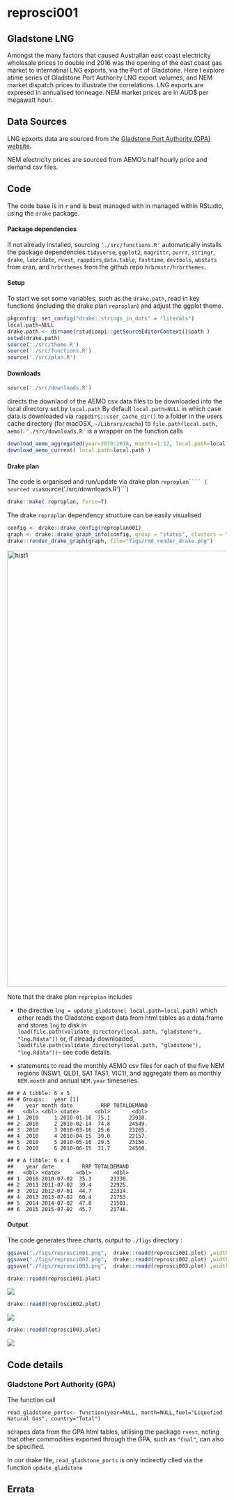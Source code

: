 reprosci001
================

## Gladstone LNG

Amongst the many factors that caused Australian east coast electricity
wholesale prices to double ind 2016 was the opening of the east coast
gas market to internatinal LNG exports, via the Port of Gladstone. Here
I explore atime series of Gladstone Port Authority LNG export volumes,
and NEM market dispatch prices to illustrate the correlations. LNG
exports are expresed in annualised tonneage. NEM market prices are in
AUD$ per megawatt hour.

## Data Sources

LNG epxorts data are sourced from the [Gladstone Port Authority (GPA)
website](http://content1.gpcl.com.au/viewcontent/CargoComparisonsSelection/CargoComparisonsSelection.aspx).

NEM electricity prices are sourced from AEMO’s half hourly price and
demand csv files.

## Code

The code base is in `r` and is best managed with in managed within
RStudio, using the `drake` package.

#### Package dependencies

If not already installed, sourcing `'./src/functions.R'` automatically
installs the package dependencies `tidyverse`, `ggplot2`, `magrittr`,
`purrr`, `stringr`, `drake`, `lubridate`, `rvest`,
`rappdirs`,`data.table`, `fasttime`, `devtools`, `wbstats` from cran,
and `hrbrthemes` from the github repo `hrbrmstr/hrbrthemes`.

#### Setup

To start we set some variables, such as the `drake.path`, read in key
functions (including the drake plan `reproplan`) and adjust the ggplot
theme.

``` r
pkgconfig::set_config("drake::strings_in_dots" = "literals")
local.path=NULL
drake.path <- dirname(rstudioapi::getSourceEditorContext()$path )
setwd(drake.path)
source('./src/theme.R')
source('./src/functions.R')
source('./src/plan.R')
```

#### Downloads

``` r
source('./src/downloads.R')
```

directs the downlaod of the AEMO csv data files to be downloaded into
the local directory set by `local.path` By default `local.path=NULL` in
which case data is downloaded via `rappdirs::user_cache_dir()` to a
folder in the users cache directory (for macOSX, `~/Library/cache`) to
`file.path(local.path, aemo)`. `'./src/downloads.R'` is a wrapper on the
function
calls

``` r
download_aemo_aggregated(year=2010:2018, months=1:12, local.path=local.path)
download_aemo_current( local.path=local.path )
```

#### Drake plan

The code is organised and run/update via drake plan `reproplan```` (
sourced via`source(‘./src/downloads.R’)\`\`\`)

``` r
drake::make( reproplan, force=T)
```

The drake `reproplan` dependency structure can be easily visualised

``` r
config <- drake::drake_config(reproplan001)
graph <- drake::drake_graph_info(config, group = "status", clusters = "imported")
drake::render_drake_graph(graph, file="figs/rmd_render_drake.png")
```

<img src="./figs/rmd_render_drake.png" alt="hist1" align="center" style = "border: none; float: center;" width = "1000px">

Note that the drake plan `reproplan` includes

  - the directive `lng = update_gladstone( local.path=local.path)` which
    either reads the Gladstone export data from html tables as a
    data.frame and stores `lng` to disk in
    `load(file.path(validate_directory(local.path, "gladstone"),
    "lng.Rdata"))` or, if already downloaded,
    `load(file.path(validate_directory(local.path, "gladstone"),
    "lng.Rdata"))`- see code details.

  - statements to read the monthly AEMO csv files for each of the five
    NEM regions (NSW1, QLD1, SA1 TAS1, VIC1), and aggregate them as
    monthly `NEM.month` and annual `NEM.year` timeseries.

<!-- end list -->

    ## # A tibble: 6 x 5
    ## # Groups:   year [1]
    ##    year month date         RRP TOTALDEMAND
    ##   <dbl> <dbl> <date>     <dbl>       <dbl>
    ## 1  2010     1 2010-01-16  75.1      23918.
    ## 2  2010     2 2010-02-14  74.8      24549.
    ## 3  2010     3 2010-03-16  25.6      23265.
    ## 4  2010     4 2010-04-15  39.0      22157.
    ## 5  2010     5 2010-05-16  29.5      23156.
    ## 6  2010     6 2010-06-15  31.7      24560.

    ## # A tibble: 6 x 4
    ##    year date         RRP TOTALDEMAND
    ##   <dbl> <date>     <dbl>       <dbl>
    ## 1  2010 2010-07-02  35.3      23330.
    ## 2  2011 2011-07-02  39.4      22925.
    ## 3  2012 2012-07-01  44.7      22314.
    ## 4  2013 2013-07-02  60.4      21753.
    ## 5  2014 2014-07-02  47.8      21501.
    ## 6  2015 2015-07-02  45.7      21746.

#### Output

The code generates three charts, output to `./figs` directory
:

``` r
ggsave("./figs/reprosci001.png",  drake::readd(reprosci001.plot) ,width=8, height=5) 
ggsave("./figs/reprosci002.png",  drake::readd(reprosci002.plot) ,width=8, height=5) 
ggsave("./figs/reprosci003.png",  drake::readd(reprosci003.plot) ,width=8, height=5) 
```

``` r
drake::readd(reprosci001.plot)
```

![](Readme_files/figure-gfm/repo001-1.png)<!-- -->

``` r
drake::readd(reprosci002.plot)
```

![](Readme_files/figure-gfm/repo002-1.png)<!-- -->

``` r
drake::readd(reprosci003.plot)
```

![](Readme_files/figure-gfm/repo003-1.png)<!-- -->

## Code details

### Gladstone Port Authority (GPA)

The function call

`read_gladstone_ports<- function(year=NULL, month=NULL,fuel="Liquefied
Natural Gas", country="Total")`

scrapes data from the GPA html tables, utilising the package `rvest`,
noting that other commodities exported through the GPA, such as
`"Coal"`, can also be specified.

In our drake file, `read_gladstone_ports` is only indirectly clled via
the function `update_gladstone`

## Errata
